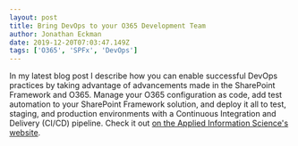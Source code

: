 ```yaml
---
layout: post
title: Bring DevOps to your O365 Development Team
author: Jonathan Eckman
date: 2019-12-20T07:03:47.149Z
tags: ['O365', 'SPFx', 'DevOps']
---
```


In my latest blog post I describe how you can enable successful DevOps practices by taking advantage of advancements made in the SharePoint Framework and O365. Manage your O365 configuration as code, add test automation to your SharePoint Framework solution, and deploy it all to test, staging, and production environments with a Continuous Integration and Delivery (CI/CD) pipeline. Check it out [on the Applied Information Science's website](https://www.appliedis.com/advancements-in-sharepoint-framework-and-devops-for-office-365/). 